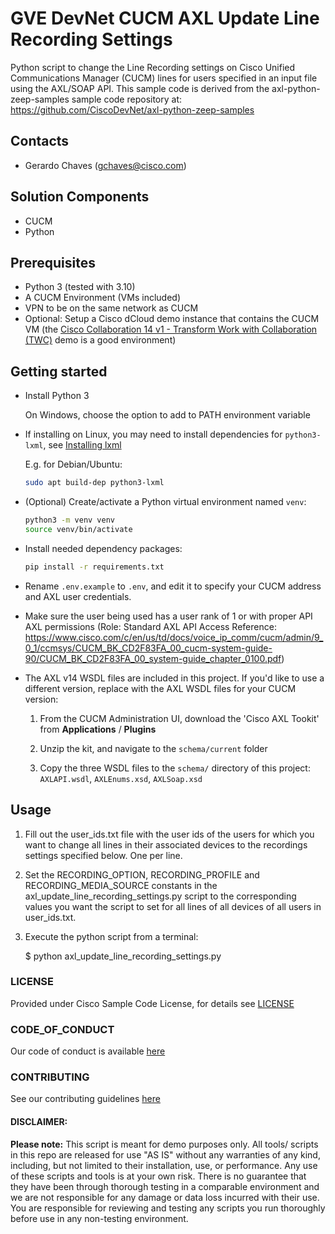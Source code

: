 # GVE DevNet CUCM AXL Update Line Recording Settings

Python script to change the Line Recording settings on Cisco Unified Communications Manager (CUCM) lines for users specified in an input file using the AXL/SOAP API.
This sample code is derived from the axl-python-zeep-samples sample code repository at:  
https://github.com/CiscoDevNet/axl-python-zeep-samples

## Contacts

- Gerardo Chaves (gchaves@cisco.com)

## Solution Components

- CUCM
- Python

## Prerequisites

- Python 3 (tested with 3.10)
- A CUCM Environment (VMs included)
- VPN to be on the same network as CUCM
- Optional: Setup a Cisco dCloud demo instance that contains the CUCM VM (the [Cisco Collaboration 14 v1 - Transform Work with Collaboration (TWC)](https://dcloud2-rtp.cisco.com/content/demo/878809) demo is a good environment)

## Getting started

- Install Python 3

  On Windows, choose the option to add to PATH environment variable

- If installing on Linux, you may need to install dependencies for `python3-lxml`, see [Installing lxml](https://lxml.de/3.3/installation.html)

  E.g. for Debian/Ubuntu:

  ```bash
  sudo apt build-dep python3-lxml
  ```

- (Optional) Create/activate a Python virtual environment named `venv`:

  ```bash
  python3 -m venv venv
  source venv/bin/activate
  ```

- Install needed dependency packages:

  ```bash
  pip install -r requirements.txt
  ```

- Rename `.env.example` to `.env`, and edit it to specify your CUCM address and AXL user credentials.

- Make sure the user being used has a user rank of 1 or with proper API AXL permissions (Role: Standard AXL API Access Reference: https://www.cisco.com/c/en/us/td/docs/voice_ip_comm/cucm/admin/9_0_1/ccmsys/CUCM_BK_CD2F83FA_00_cucm-system-guide-90/CUCM_BK_CD2F83FA_00_system-guide_chapter_0100.pdf)

- The AXL v14 WSDL files are included in this project. If you'd like to use a different version, replace with the AXL WSDL files for your CUCM version:

  1. From the CUCM Administration UI, download the 'Cisco AXL Tookit' from **Applications** / **Plugins**

  2. Unzip the kit, and navigate to the `schema/current` folder

  3. Copy the three WSDL files to the `schema/` directory of this project: `AXLAPI.wsdl`, `AXLEnums.xsd`, `AXLSoap.xsd`

## Usage

1. Fill out the user_ids.txt file with the user ids of the users for which you want to change all lines in their associated devices to the recordings settings specified below. One per line.

2. Set the RECORDING_OPTION, RECORDING_PROFILE and RECORDING_MEDIA_SOURCE constants in the axl_update_line_recording_settings.py script to the corresponding values you want the script to set for all lines of all devices of all users in user_ids.txt.

3. Execute the python script from a terminal:

   $ python axl_update_line_recording_settings.py

### LICENSE

Provided under Cisco Sample Code License, for details see [LICENSE](LICENSE.md)

### CODE_OF_CONDUCT

Our code of conduct is available [here](CODE_OF_CONDUCT.md)

### CONTRIBUTING

See our contributing guidelines [here](CONTRIBUTING.md)

#### DISCLAIMER:

<b>Please note:</b> This script is meant for demo purposes only. All tools/ scripts in this repo are released for use "AS IS" without any warranties of any kind, including, but not limited to their installation, use, or performance. Any use of these scripts and tools is at your own risk. There is no guarantee that they have been through thorough testing in a comparable environment and we are not responsible for any damage or data loss incurred with their use.
You are responsible for reviewing and testing any scripts you run thoroughly before use in any non-testing environment.
